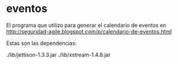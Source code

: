 # eventos
El programa que utilizo para generar el calendario de eventos en http://seguridad-agile.blogspot.com/p/calendario-de-eventos.html

Estas son las dependencias:

./lib/jettison-1.3.3.jar
./lib/xstream-1.4.8.jar

